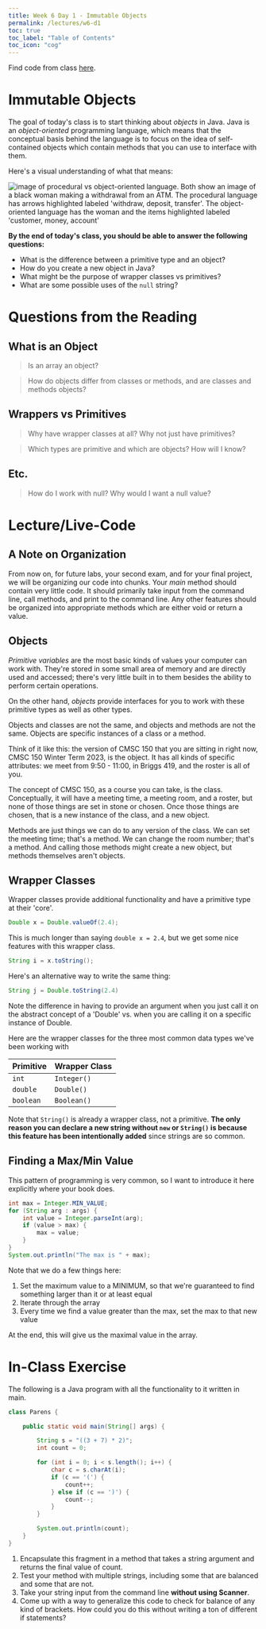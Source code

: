 ```yaml
---
title: Week 6 Day 1 - Immutable Objects
permalink: /lectures/w6-d1
toc: true
toc_label: "Table of Contents"
toc_icon: "cog"
---
```


Find code from class [here](https://github.com/alackles/CMSC-150-WT-23/tree/main/_pages/lectures/week6).

# Immutable Objects

The goal of today's class is to start thinking about _objects_ in Java. Java is an _object-oriented_ programming language, which means that the conceptual basis behind the language is to focus on the idea of self-contained objects which contain methods that you can use to interface with them. 

Here's a visual understanding of what that means:

![image of procedural vs object-oriented language. Both show an image of a black woman making a withdrawal from an ATM. The procedural language has arrows highlighted labeled 'withdraw, deposit, transfer'. The object-oriented language has the woman and the items highlighted labeled 'customer, money, account'](https://i.pinimg.com/736x/76/c0/df/76c0df8ee6d2a2d38237aa6e33a057c6--coding-procedural-programming.jpg)


**By the end of today's class, you should be able to answer the following questions:**
- What is the difference between a primitive type and an object?
- How do you create a new object in Java?
- What might be the purpose of wrapper classes vs primitives?
- What are some possible uses of the `null` string?

# Questions from the Reading

## What is an Object

> Is an array an object?

> How do objects differ from classes or methods, and are classes and methods objects?

## Wrappers vs Primitives

> Why have wrapper classes at all? Why not just have primitives? 

> Which types are primitive and which are objects? How will I know?

## Etc.

> How do I work with null? Why would I want a null value? 

# Lecture/Live-Code

## A Note on Organization

From now on, for future labs, your second exam, and for your final project, we will be organizing our code into chunks. Your _main_ method should contain very little code. It should primarily take input from the command line, call methods, and print to the command line. Any other features should be organized into appropriate methods which are either void or return a value. 

## Objects

_Primitive variables_ are the most basic kinds of values your computer can work with. They're stored in some small area of memory and are directly used and accessed; there's very little built in to them besides the ability to perform certain operations. 

On the other hand, _objects_ provide interfaces for you to work with these primitive types as well as other types. 

Objects and classes are not the same, and objects and methods are not the same. Objects are specific instances of a class or a method. 

Think of it like this: the version of CMSC 150 that you are sitting in right now, CMSC 150 Winter Term 2023, is the object. It has all kinds of specific attributes: we meet from 9:50 - 11:00, in Briggs 419, and the roster is all of you. 

The concept of CMSC 150, as a course you can take, is the class. Conceptually, it will have a meeting time, a meeting room, and a roster, but none of those things are set in stone or chosen. Once those things are chosen, that is a new instance of the class, and a new object.

Methods are just things we can do to any version of the class. We can set the meeting time; that's a method. We can change the room number; that's a method. And calling those methods might create a new object, but methods themselves aren't objects. 

## Wrapper Classes

Wrapper classes provide additional functionality and have a primitive type at their 'core'. 

```java
Double x = Double.valueOf(2.4);
```

This is much longer than saying `double x = 2.4`, but we get some nice features with this wrapper class.

```java
String i = x.toString();
```

Here's an alternative way to write the same thing:

```java
String j = Double.toString(2.4)
```

Note the difference in having to provide an argument when you just call it on the abstract concept of a 'Double' vs. when you are calling it on a specific instance of Double. 

Here are the wrapper classes for the three most common data types we've been working with

Primitive | Wrapper Class
------ | ------ |
`int` | `Integer()`
`double` | `Double()`
`boolean` | `Boolean()`

Note that `String()` is already a wrapper class, not a primitive. **The only reason you can declare a new string without `new` or `String()` is because this feature has been intentionally added** since strings are so common. 

## Finding a Max/Min Value

This pattern of programming is very common, so I want to introduce it here explicitly where your book does. 

```java
int max = Integer.MIN_VALUE;
for (String arg : args) {
    int value = Integer.parseInt(arg);
    if (value > max) {
        max = value;
    }
}
System.out.println("The max is " + max);
```

Note that we do a few things here:

1. Set the maximum value to a MINIMUM, so that we're guaranteed to find something larger than it or at least equal
2. Iterate through the array
3. Every time we find a value greater than the max, set the max to that new value

At the end, this will give us the maximal value in the array. 

# In-Class Exercise

The following is a Java program with all the functionality to it written in main.

```java
class Parens {

    public static void main(String[] args) {

        String s = "((3 + 7) * 2)";
        int count = 0;

        for (int i = 0; i < s.length(); i++) {
            char c = s.charAt(i);
            if (c == '(') {
                count++;
            } else if (c == ')') {
                count--;
            }
        }

        System.out.println(count);
    }
}
```
1. Encapsulate this fragment in a method that takes a string argument and returns the final value of count.
2. Test your method with multiple strings, including some that are balanced and some that are not. 
3. Take your string input from the command line **without using Scanner**. 
4. Come up with a way to generalize this code to check for balance of any kind of brackets. How could you do this without writing a ton of different if statements? 